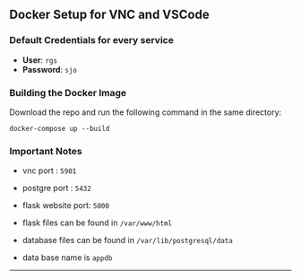 ## Docker Setup for VNC and VSCode

### Default Credentials for every service

- **User**: `rgs`
- **Password**: `sjo`


### Building the Docker Image

Download the repo and run the following command in the same directory:
```
docker-compose up --build
```

### Important Notes

- vnc port : `5901`
- postgre port : `5432`
- flask website port: `5000`

- flask files can be found in `/var/www/html`
- database files can be found in `/var/lib/postgresql/data`
- data base name is `appdb`
---
